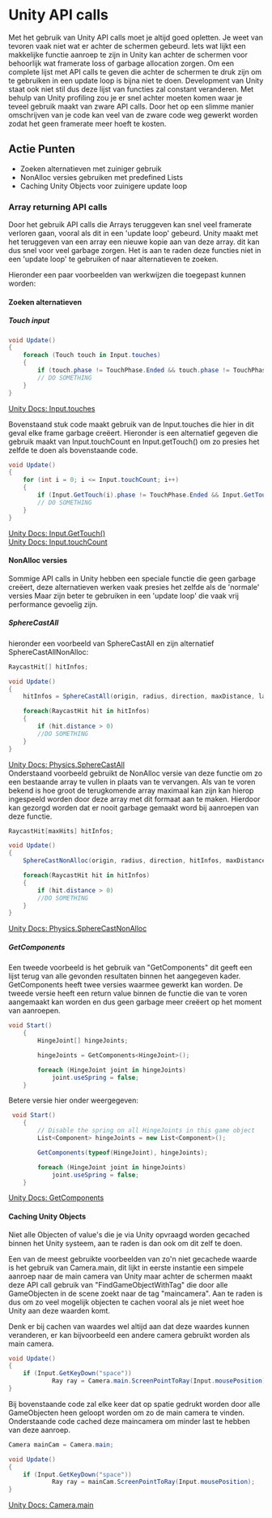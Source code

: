 # Unity API calls

Met het gebruik van Unity API calls moet je altijd goed opletten. Je weet van tevoren vaak niet wat er achter de schermen gebeurd. 
Iets wat lijkt een makkelijke functie aanroep te zijn in Unity kan achter de schermen voor behoorlijk wat framerate loss of garbage allocation 
zorgen. Om een complete lijst met API calls te geven die achter de schermen te druk zijn om te gebruiken in een update loop is bijna niet te doen. 
Development van Unity staat ook niet stil dus deze lijst van functies zal constant veranderen. Met behulp van Unity profiling zou je er snel achter 
moeten komen waar je teveel gebruik maakt van zware API calls. Door het op een slimme manier omschrijven van je code kan veel van de zware code 
weg gewerkt worden zodat het geen framerate meer hoeft te kosten.  

## Actie Punten

* Zoeken alternatieven met zuiniger gebruik
* NonAlloc versies gebruiken met predefined Lists
* Caching Unity Objects voor zuinigere update loop  



### Array returning API calls
Door het gebruik API calls die Arrays teruggeven kan snel veel framerate verloren gaan, vooral als dit in een 'update loop' gebeurd. 
Unity maakt met het teruggeven van een array een nieuwe kopie aan van deze array. dit kan dus snel voor veel garbage zorgen.
Het is aan te raden deze functies niet in een 'update loop' te gebruiken of naar alternatieven te zoeken.  

Hieronder een paar voorbeelden van werkwijzen die toegepast kunnen worden:

#### Zoeken alternatieven  

##### Touch input
```C#
void Update() 
{
	foreach (Touch touch in Input.touches) 
	{
		if (touch.phase != TouchPhase.Ended && touch.phase != TouchPhase.Canceled)
		// DO SOMETHING      
	}
}
```  
[Unity Docs: Input.touches](https://docs.unity3d.com/ScriptReference/Input-touches.html)

Bovenstaand stuk code maakt gebruik van de Input.touches die hier in dit geval elke frame garbage creëert. Hieronder is een alternatief gegeven die gebruik maakt van 
Input.touchCount en Input.getTouch() om zo presies het zelfde te doen als bovenstaande code.  
```C#
void Update() 
{
	for (int i = 0; i <= Input.touchCount; i++)
	{
		if (Input.GetTouch(i).phase != TouchPhase.Ended && Input.GetTouch(i).phase != TouchPhase.Canceled)
		// DO SOMETHING
	}     
}
```

[Unity Docs: Input.GetTouch()](https://docs.unity3d.com/ScriptReference/Input.GetTouch.html)  
[Unity Docs: Input.touchCount](https://docs.unity3d.com/ScriptReference/Input-touchCount.html)  

#### NonAlloc versies

Sommige API calls in Unity hebben een speciale functie die geen garbage creëert, deze alternatieven werken vaak presies het zelfde als de 'normale' versies 
Maar zijn beter te gebruiken in een 'update loop' die vaak vrij performance gevoelig zijn. 

##### SphereCastAll  
 
hieronder een voorbeeld van SphereCastAll en zijn alternatief SphereCastAllNonAlloc:  

```C#
RaycastHit[] hitInfos;

void Update() 
{
	hitInfos = SphereCastAll(origin, radius, direction, maxDistance, layerMask, queryTriggerInteraction);

	foreach(RaycastHit hit in hitInfos)
	{
		if (hit.distance > 0)
		//DO SOMETHING
	}
}
```  
[Unity Docs: Physics.SphereCastAll](https://docs.unity3d.com/ScriptReference/Physics.SphereCastAll.html)  
Onderstaand voorbeeld gebruikt de NonAlloc versie van deze functie om zo een bestaande array te vullen in plaats van te vervangen.
Als van te voren bekend is hoe groot de terugkomende array maximaal kan zijn kan hierop ingespeeld worden door deze array met dit formaat aan te maken. 
Hierdoor kan gezorgd worden dat er nooit garbage gemaakt word bij aanroepen van deze functie.  
```C#
RaycastHit[maxHits] hitInfos;

void Update() 
{
	SphereCastNonAlloc(origin, radius, direction, hitInfos, maxDistance, layerMask, queryTriggerInteraction);

	foreach(RaycastHit hit in hitInfos)
	{
		if (hit.distance > 0)
		//DO SOMETHING
	}
}
```  
[Unity Docs: Physics.SphereCastNonAlloc](https://docs.unity3d.com/ScriptReference/Physics.SphereCastNonAlloc.html)   

##### GetComponents  

Een tweede voorbeeld is het gebruik van "GetComponents" dit geeft een lijst terug van alle gevonden resultaten binnen het aangegeven kader. GetComponents heeft twee 
versies waarmee gewerkt kan worden. De tweede versie heeft een return value binnen de functie die van te voren aangemaakt kan worden en dus geen garbage meer creëert 
op het moment van aanroepen.

```c#
void Start()
    {
        HingeJoint[] hingeJoints;

        hingeJoints = GetComponents<HingeJoint>();

        foreach (HingeJoint joint in hingeJoints)
            joint.useSpring = false;
    }
```  

Betere versie hier onder weergegeven:  

```c#
 void Start()
    {
        // Disable the spring on all HingeJoints in this game object
        List<Component> hingeJoints = new List<Component>();

        GetComponents(typeof(HingeJoint), hingeJoints);

        foreach (HingeJoint joint in hingeJoints)
            joint.useSpring = false;
    }
```   

[Unity Docs: GetComponents](https://docs.unity3d.com/ScriptReference/GameObject.GetComponents.html)  

#### Caching Unity Objects  

Niet alle Objecten of value's die je via Unity opvraagd worden gecached binnen het Unity systeem, aan te raden is dan ook om dit zelf te doen.  

Een van de meest gebruikte voorbeelden van zo'n niet gecachede waarde is het gebruik van Camera.main, dit lijkt in eerste instantie een simpele 
aanroep naar de main camera van Unity maar achter de schermen maakt deze API call gebruik van "FindGameObjectWithTag" die door alle GameObjecten 
in de scene zoekt naar de tag "maincamera". Aan te raden is dus om zo veel mogelijk objecten te cachen vooral als je niet weet hoe Unity aan deze 
waarden komt.  

Denk er bij cachen van waardes wel altijd aan dat deze waardes kunnen veranderen, er kan bijvoorbeeld een andere camera gebruikt worden als main camera.

```C#
void Update() 
{
	if (Input.GetKeyDown("space"))
            Ray ray = Camera.main.ScreenPointToRay(Input.mousePosition);
}
```  

Bij bovenstaande code zal elke keer dat op spatie gedrukt worden door alle GameObjecten heen geloopt worden om zo de main camera te vinden. Onderstaande 
code cached deze maincamera om minder last te hebben van deze aanroep.

```C#
Camera mainCam = Camera.main;

void Update() 
{
	if (Input.GetKeyDown("space"))
            Ray ray = mainCam.ScreenPointToRay(Input.mousePosition);
}
```  
[Unity Docs: Camera.main](https://docs.unity3d.com/ScriptReference/Camera-main.html)

